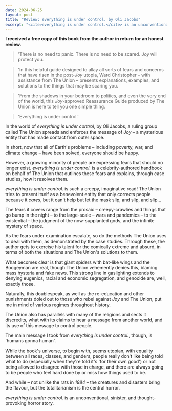 ```yaml
---
date: 2024-06-25
layout: post
title: "Review: everything is under control. by Oli Jacobs"
excerpt: "<cite>everything is under control.</cite> is an unconventional, sinister, and thought-provoking horror story."
---
```


**I received a free copy of this book from the author in return for an honest review.**

> 'There is no need to panic. There is no need to be scared. <em>Joy</em> will protect you.

> 'In this helpful guide designed to allay all sorts of fears and concerns that have risen in the post-<em>Joy</em> utopia, Ward Christopher &ndash; with assistance from The Union &ndash; presents explanations, examples, and solutions to the things that may be scaring you.

> 'From the shadows in your bedroom to politics, and even the very end of the world, this <em>Joy</em>-approved Reassurance Guide produced by The Union is here to tell you one simple thing.

> 'Everything is under control.'

In the world of <cite>everything is under control</cite>, by Oli Jacobs, a ruling group called The Union spreads and enforces the message of <em>Joy</em> &ndash; a mysterious entity that has made contact from outer space.

In short, now that all of Earth's problems &ndash; including poverty, war, and climate change &ndash; have been solved, everyone should be happy.

However, a growing minority of people are expressing fears that should no longer exist. <cite>everything is under control.</cite> is a celebrity-authored handbook on behalf of The Union that outlines these fears and explains, through case studies, how it resolves them.

<cite>everything is under control.</cite> is such a creepy, imaginative read! The Union tries to present itself as a benevolent entity that only corrects people because it *cares*, but it can't help but let the mask slip, and slip, and slip...

The fears it covers range from the prosaic &ndash; creepy-crawlies and things that go bump in the night &ndash; to the large-scale &ndash; wars and pandemics &ndash; to the existential &ndash; the judgment of the now-supplanted gods, and the infinite mystery of space.

As the fears under examination escalate, so do the methods The Union uses to deal with them, as demonstrated by the case studies. Through these, the author gets to exercise his talent for the comically extreme and absurd, in terms of both the situations and The Union's solutions to them.

What becomes clear is that giant spiders with bat-like wings and the Boogeyman are real, though The Union vehemently denies this, blaming mass hysteria and fake news. This strong line in gaslighting extends to denying eugenics, racial and economic segregation, and genocide are, well, exactly those.

Naturally, this doublespeak, as well as the re-education and other punishments doled out to those who rebel against *Joy* and The Union, put me in mind of various regimes throughout history.

The Union also has parallels with many of the religions and sects it discredits, what with its claims to hear a message from another world, and its use of this message to control people.

The main message I took from <cite>everything is under control.</cite>, though, is 'humans gonna human'.

While the book's universe, to begin with, seems utopian, with equality between all races, classes, and genders, people really don't like being told what to do (especially when they're told it's 'for their own good') or not being allowed to disagree with those in charge, and there are always going to be people who feel hard done by or miss how things used to be.

And while &ndash; not unlike the rats in <cite>1984</cite> &ndash; the creatures and disasters bring the flavour, but the totalitarianism is the central horror.

<cite>everything is under control.</cite> is an unconventional, sinister, and thought-provoking horror story.